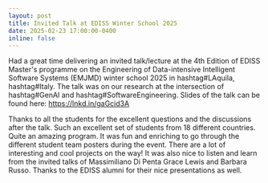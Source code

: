 ```yaml
---
layout: post
title: Invited Talk at EDISS Winter School 2025
date: 2025-02-23 17:00:00-0400
inline: false
---
```

Had a great time delivering an invited talk/lecture at the 4th Edition of EDISS Master's programme on the Engineering of Data-intensive Intelligent Software Systems (EMJMD) winter school 2025 in hashtag#LAquila, hashtag#Italy. The talk was on our research at the intersection of hashtag#GenAI and hashtag#SoftwareEngineering. Slides of the talk can be found here: https://lnkd.in/gaGcid3A

Thanks to all the students for the excellent questions and the discussions after the talk. Such an excellent set of students from 18 different countries. Quite an amazing program. It was fun and enriching to go through the different student team posters during the event. There are a lot of interesting and cool projects on the way! It was also nice to listen and learn from the invited talks of Massimiliano Di Penta Grace Lewis and Barbara Russo. Thanks to the EDISS alumni for their nice presentations as well.